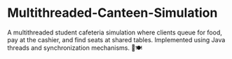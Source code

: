 # Multithreaded-Canteen-Simulation
A multithreaded student cafeteria simulation where clients queue for food, pay at the cashier, and find seats at shared tables. Implemented using Java threads and synchronization mechanisms. 🏫🍽️
